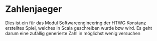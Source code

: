 # Zahlenjaeger
Dies ist ein für das Modul Softwareengineering der HTWG Konstanz erstelltes Spiel, welches in Scala geschreiben wurde bzw wird. Es geht darum eine zufällig generierte Zahl in möglichst wenig versuchen 
